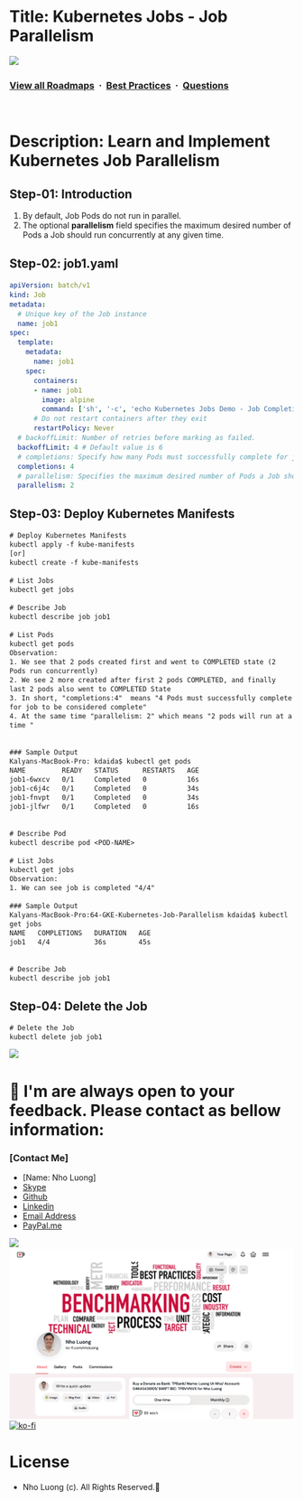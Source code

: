# Title: Kubernetes Jobs - Job Parallelism

![](https://i.imgur.com/waxVImv.png)
### [View all Roadmaps](https://github.com/nholuongut/all-roadmaps) &nbsp;&middot;&nbsp; [Best Practices](https://github.com/nholuongut/all-roadmaps/blob/main/public/best-practices/) &nbsp;&middot;&nbsp; [Questions](https://www.linkedin.com/in/nholuong/)
<br/>

# Description: Learn and Implement Kubernetes Job Parallelism
## Step-01: Introduction
1. By default, Job Pods do not run in parallel. 
2. The optional **parallelism** field specifies the maximum desired number of Pods a Job should run concurrently at any given time.

## Step-02: job1.yaml
```yaml
apiVersion: batch/v1
kind: Job
metadata:
  # Unique key of the Job instance
  name: job1
spec:
  template:
    metadata:
      name: job1
    spec:
      containers:
      - name: job1
        image: alpine
        command: ['sh', '-c', 'echo Kubernetes Jobs Demo - Job Completions and Parallelism Test ; sleep 20']
      # Do not restart containers after they exit
      restartPolicy: Never
  # backoffLimit: Number of retries before marking as failed.
  backoffLimit: 4 # Default value is 6
  # completions: Specify how many Pods must successfully complete for job to be considered complete.
  completions: 4
  # parallelism: Specifies the maximum desired number of Pods a Job should run concurrently at any given time.
  parallelism: 2
```

## Step-03: Deploy Kubernetes Manifests
```t
# Deploy Kubernetes Manifests
kubectl apply -f kube-manifests
[or]
kubectl create -f kube-manifests

# List Jobs
kubectl get jobs

# Describe Job
kubectl describe job job1

# List Pods
kubectl get pods
Observation:
1. We see that 2 pods created first and went to COMPLETED state (2 Pods run concurrently)
2. We see 2 more created after first 2 pods COMPLETED, and finally last 2 pods also went to COMPLETED State
3. In short, "completions:4"  means "4 Pods must successfully complete for job to be considered complete" 
4. At the same time "parallelism: 2" which means "2 pods will run at a time " 


### Sample Output
Kalyans-MacBook-Pro: kdaida$ kubectl get pods
NAME         READY   STATUS      RESTARTS   AGE
job1-6wxcv   0/1     Completed   0          16s
job1-c6j4c   0/1     Completed   0          34s
job1-fnvpt   0/1     Completed   0          34s
job1-jlfwr   0/1     Completed   0          16s


# Describe Pod
kubectl describe pod <POD-NAME>

# List Jobs
kubectl get jobs
Observation: 
1. We can see job is completed "4/4" 

### Sample Output
Kalyans-MacBook-Pro:64-GKE-Kubernetes-Job-Parallelism kdaida$ kubectl get jobs
NAME   COMPLETIONS   DURATION   AGE
job1   4/4           36s        45s


# Describe Job
kubectl describe job job1
```

## Step-04: Delete the Job
```t
# Delete the Job
kubectl delete job job1
```

![](https://i.i/Users/nholu/Documents/Donate.png/Users/nholu/Documents/Donate.pngmgur.com/waxVImv.png)
# 🚀 I'm are always open to your feedback.  Please contact as bellow information:
### [Contact Me]
* [Name: Nho Luong]
* [Skype](luongutnho_skype)
* [Github](https://github.com/nholuongut/)
* [Linkedin](https://www.linkedin.com/in/nholuong/)
* [Email Address](luongutnho@hotmail.com)
* [PayPal.me](https://www.paypal.com/paypalme/nholuongut)

![](https://i.imgur.com/waxVImv.png)
![](Donate.png)
[![ko-fi](https://ko-fi.com/img/githubbutton_sm.svg)](https://ko-fi.com/nholuong)

# License
* Nho Luong (c). All Rights Reserved.🌟